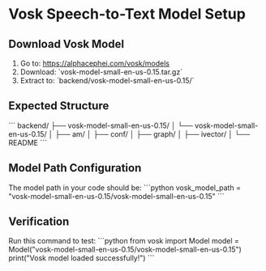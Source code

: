 #  Vosk Speech-to-Text Model Setup

## Download Vosk Model
1. Go to: https://alphacephei.com/vosk/models
2. Download: \`vosk-model-small-en-us-0.15.tar.gz\`
3. Extract to: \`backend/vosk-model-small-en-us-0.15/\`

## Expected Structure
\`\`\`
backend/
├── vosk-model-small-en-us-0.15/
│   └── vosk-model-small-en-us-0.15/
│       ├── am/
│       ├── conf/
│       ├── graph/
│       ├── ivector/
│       └── README
\`\`\`

## Model Path Configuration
The model path in your code should be:
\`\`\`python
vosk_model_path = "vosk-model-small-en-us-0.15/vosk-model-small-en-us-0.15"
\`\`\`

## Verification
Run this command to test:
\`\`\`python
from vosk import Model
model = Model("vosk-model-small-en-us-0.15/vosk-model-small-en-us-0.15")
print("Vosk model loaded successfully!")
\`\`\`
